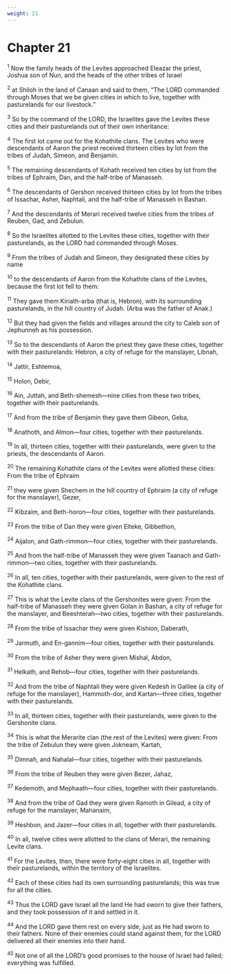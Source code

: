 ```yaml
---
weight: 21
---
```


# Chapter 21

<sup>1</sup> Now the family heads of the Levites approached Eleazar the priest, Joshua son of Nun, and the heads of the other tribes of Israel 

<sup>2</sup> at Shiloh in the land of Canaan and said to them, “The LORD commanded through Moses that we be given cities in which to live, together with pasturelands for our livestock.” 

<sup>3</sup> So by the command of the LORD, the Israelites gave the Levites these cities and their pasturelands out of their own inheritance: 

<sup>4</sup> The first lot came out for the Kohathite clans. The Levites who were descendants of Aaron the priest received thirteen cities by lot from the tribes of Judah, Simeon, and Benjamin. 

<sup>5</sup> The remaining descendants of Kohath received ten cities by lot from the tribes of Ephraim, Dan, and the half-tribe of Manasseh. 

<sup>6</sup> The descendants of Gershon received thirteen cities by lot from the tribes of Issachar, Asher, Naphtali, and the half-tribe of Manasseh in Bashan. 

<sup>7</sup> And the descendants of Merari received twelve cities from the tribes of Reuben, Gad, and Zebulun. 

<sup>8</sup> So the Israelites allotted to the Levites these cities, together with their pasturelands, as the LORD had commanded through Moses. 

<sup>9</sup> From the tribes of Judah and Simeon, they designated these cities by name 

<sup>10</sup> to the descendants of Aaron from the Kohathite clans of the Levites, because the first lot fell to them: 

<sup>11</sup> They gave them Kiriath-arba (that is, Hebron), with its surrounding pasturelands, in the hill country of Judah. (Arba was the father of Anak.) 

<sup>12</sup> But they had given the fields and villages around the city to Caleb son of Jephunneh as his possession. 

<sup>13</sup> So to the descendants of Aaron the priest they gave these cities, together with their pasturelands: Hebron, a city of refuge for the manslayer, Libnah, 

<sup>14</sup> Jattir, Eshtemoa, 

<sup>15</sup> Holon, Debir, 

<sup>16</sup> Ain, Juttah, and Beth-shemesh—nine cities from these two tribes, together with their pasturelands. 

<sup>17</sup> And from the tribe of Benjamin they gave them Gibeon, Geba, 

<sup>18</sup> Anathoth, and Almon—four cities, together with their pasturelands. 

<sup>19</sup> In all, thirteen cities, together with their pasturelands, were given to the priests, the descendants of Aaron. 

<sup>20</sup> The remaining Kohathite clans of the Levites were allotted these cities: From the tribe of Ephraim 

<sup>21</sup> they were given Shechem in the hill country of Ephraim (a city of refuge for the manslayer), Gezer, 

<sup>22</sup> Kibzaim, and Beth-horon—four cities, together with their pasturelands. 

<sup>23</sup> From the tribe of Dan they were given Elteke, Gibbethon, 

<sup>24</sup> Aijalon, and Gath-rimmon—four cities, together with their pasturelands. 

<sup>25</sup> And from the half-tribe of Manasseh they were given Taanach and Gath-rimmon—two cities, together with their pasturelands. 

<sup>26</sup> In all, ten cities, together with their pasturelands, were given to the rest of the Kohathite clans. 

<sup>27</sup> This is what the Levite clans of the Gershonites were given: From the half-tribe of Manasseh they were given Golan in Bashan, a city of refuge for the manslayer, and Beeshterah—two cities, together with their pasturelands. 

<sup>28</sup> From the tribe of Issachar they were given Kishion, Daberath, 

<sup>29</sup> Jarmuth, and En-gannim—four cities, together with their pasturelands. 

<sup>30</sup> From the tribe of Asher they were given Mishal, Abdon, 

<sup>31</sup> Helkath, and Rehob—four cities, together with their pasturelands. 

<sup>32</sup> And from the tribe of Naphtali they were given Kedesh in Galilee (a city of refuge for the manslayer), Hammoth-dor, and Kartan—three cities, together with their pasturelands. 

<sup>33</sup> In all, thirteen cities, together with their pasturelands, were given to the Gershonite clans. 

<sup>34</sup> This is what the Merarite clan (the rest of the Levites) were given: From the tribe of Zebulun they were given Jokneam, Kartah, 

<sup>35</sup> Dimnah, and Nahalal—four cities, together with their pasturelands. 

<sup>36</sup> From the tribe of Reuben they were given Bezer, Jahaz, 

<sup>37</sup> Kedemoth, and Mephaath—four cities, together with their pasturelands. 

<sup>38</sup> And from the tribe of Gad they were given Ramoth in Gilead, a city of refuge for the manslayer, Mahanaim, 

<sup>39</sup> Heshbon, and Jazer—four cities in all, together with their pasturelands. 

<sup>40</sup> In all, twelve cities were allotted to the clans of Merari, the remaining Levite clans. 

<sup>41</sup> For the Levites, then, there were forty-eight cities in all, together with their pasturelands, within the territory of the Israelites. 

<sup>42</sup> Each of these cities had its own surrounding pasturelands; this was true for all the cities. 

<sup>43</sup> Thus the LORD gave Israel all the land He had sworn to give their fathers, and they took possession of it and settled in it. 

<sup>44</sup> And the LORD gave them rest on every side, just as He had sworn to their fathers. None of their enemies could stand against them, for the LORD delivered all their enemies into their hand. 

<sup>45</sup> Not one of all the LORD’s good promises to the house of Israel had failed; everything was fulfilled. 


